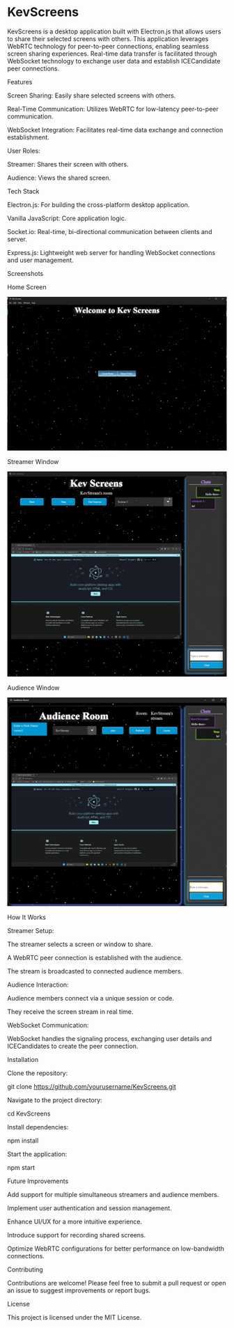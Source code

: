 # KevScreens

KevScreens is a desktop application built with Electron.js that allows users to share their selected screens with others. This application leverages WebRTC technology for peer-to-peer connections, enabling seamless screen sharing experiences. Real-time data transfer is facilitated through WebSocket technology to exchange user data and establish ICECandidate peer connections.

Features

Screen Sharing: Easily share selected screens with others.

Real-Time Communication: Utilizes WebRTC for low-latency peer-to-peer communication.

WebSocket Integration: Facilitates real-time data exchange and connection establishment.

User Roles:

Streamer: Shares their screen with others.

Audience: Views the shared screen.

Tech Stack

Electron.js: For building the cross-platform desktop application.

Vanilla JavaScript: Core application logic.

Socket.io: Real-time, bi-directional communication between clients and server.

Express.js: Lightweight web server for handling WebSocket connections and user management.

Screenshots

Home Screen

![Home](./src/screenshots/home_window.png)

Streamer Window

![Streamer Window](./src/screenshots/streamer_window.png)

Audience Window

![Audience Window](./src/screenshots/viewer_window.png)

How It Works

Streamer Setup:

The streamer selects a screen or window to share.

A WebRTC peer connection is established with the audience.

The stream is broadcasted to connected audience members.

Audience Interaction:

Audience members connect via a unique session or code.

They receive the screen stream in real time.

WebSocket Communication:

WebSocket handles the signaling process, exchanging user details and ICECandidates to create the peer connection.

Installation

Clone the repository:

git clone https://github.com/yourusername/KevScreens.git

Navigate to the project directory:

cd KevScreens

Install dependencies:

npm install

Start the application:

npm start

Future Improvements

Add support for multiple simultaneous streamers and audience members.

Implement user authentication and session management.

Enhance UI/UX for a more intuitive experience.

Introduce support for recording shared screens.

Optimize WebRTC configurations for better performance on low-bandwidth connections.

Contributing

Contributions are welcome! Please feel free to submit a pull request or open an issue to suggest improvements or report bugs.

License

This project is licensed under the MIT License.